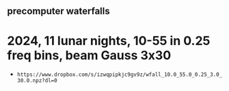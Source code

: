 ## precomputer waterfalls

# 2024, 11 lunar nights, 10-55 in 0.25 freq bins, beam Gauss 3x30
 * `https://www.dropbox.com/s/izwqpipkjc9gv9z/wfall_10.0_55.0_0.25_3.0_30.0.npz?dl=0`

